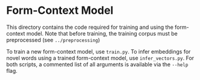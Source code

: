 # Form-Context Model

This directory contains the code required for training and using the form-context model. Note that before training, the training corpus must be preprocessed (see `../preprocessing`)

To train a new form-context model, use `train.py`. To infer embeddings for novel words using a trained form-context model, use `infer_vectors.py`.
For both scripts, a commented list of all arguments is available via the `--help` flag.